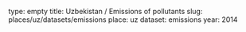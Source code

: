 type: empty
title: Uzbekistan / Emissions of pollutants
slug: places/uz/datasets/emissions
place: uz
dataset: emissions
year: 2014
